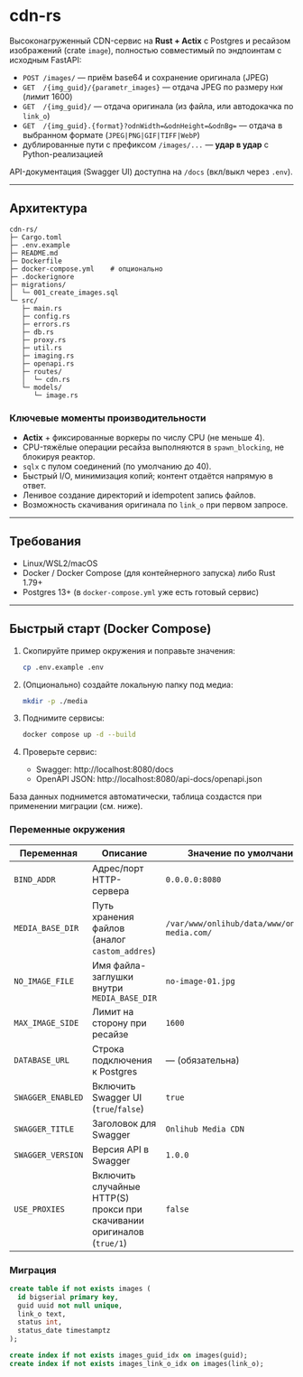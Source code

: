 # cdn-rs

Высоконагруженный CDN-сервис на **Rust + Actix** с Postgres и ресайзом изображений (crate `image`), полностью совместимый по эндпоинтам с исходным FastAPI:

- `POST /images/` — приём base64 и сохранение оригинала (JPEG)
- `GET  /{img_guid}/{parametr_images}` — отдача JPEG по размеру `HxW` (лимит 1600)
- `GET  /{img_guid}/` — отдача оригинала (из файла, или автодокачка по `link_o`)
- `GET  /{img_guid}.{format}?odnWidth=&odnHeight=&odnBg=` — отдача в выбранном формате (`JPEG|PNG|GIF|TIFF|WebP`)
- дублированные пути с префиксом `/images/...` — **удар в удар** с Python-реализацией

API-документация (Swagger UI) доступна на `/docs` (вкл/выкл через `.env`).

---

## Архитектура

```
cdn-rs/
├─ Cargo.toml
├─ .env.example
├─ README.md
├─ Dockerfile
├─ docker-compose.yml    # опционально
├─ .dockerignore
├─ migrations/
│  └─ 001_create_images.sql
└─ src/
   ├─ main.rs
   ├─ config.rs
   ├─ errors.rs
   ├─ db.rs
   ├─ proxy.rs
   ├─ util.rs
   ├─ imaging.rs
   ├─ openapi.rs
   ├─ routes/
   │  └─ cdn.rs
   └─ models/
      └─ image.rs
```

### Ключевые моменты производительности

- **Actix** + фиксированные воркеры по числу CPU (не меньше 4).
- CPU-тяжёлые операции ресайза выполняются в `spawn_blocking`, не блокируя реактор.
- `sqlx` c пулом соединений (по умолчанию до 40).
- Быстрый I/O, минимизация копий; контент отдаётся напрямую в ответ.
- Ленивое создание директорий и idempotent запись файлов.
- Возможность скачивания оригинала по `link_o` при первом запросе.

---

## Требования

- Linux/WSL2/macOS
- Docker / Docker Compose (для контейнерного запуска) либо Rust 1.79+
- Postgres 13+ (в `docker-compose.yml` уже есть готовый сервис)

---

## Быстрый старт (Docker Compose)

1. Скопируйте пример окружения и поправьте значения:
   ```bash
   cp .env.example .env
   ```

2. (Опционально) создайте локальную папку под медиа:
   ```bash
   mkdir -p ./media
   ```

3. Поднимите сервисы:
   ```bash
   docker compose up -d --build
   ```

4. Проверьте сервис:
   - Swagger: http://localhost:8080/docs
   - OpenAPI JSON: http://localhost:8080/api-docs/openapi.json

База данных поднимется автоматически, таблица создастся при применении миграции (см. ниже).

### Переменные окружения

| Переменная | Описание | Значение по умолчанию |
|-----------|----------|-----------------------|
| `BIND_ADDR` | Адрес/порт HTTP-сервера | `0.0.0.0:8080` |
| `MEDIA_BASE_DIR` | Путь хранения файлов (аналог `castom_addres`) | `/var/www/onlihub/data/www/onlihub-media.com/` |
| `NO_IMAGE_FILE` | Имя файла-заглушки внутри `MEDIA_BASE_DIR` | `no-image-01.jpg` |
| `MAX_IMAGE_SIDE` | Лимит на сторону при ресайзе | `1600` |
| `DATABASE_URL` | Строка подключения к Postgres | — (обязательна) |
| `SWAGGER_ENABLED` | Включить Swagger UI (`true`/`false`) | `true` |
| `SWAGGER_TITLE` | Заголовок для Swagger | `Onlihub Media CDN` |
| `SWAGGER_VERSION` | Версия API в Swagger | `1.0.0` |
| `USE_PROXIES` | Включить случайные HTTP(S) прокси при скачивании оригиналов (`true/1`) | `false` |

### Миграция

```sql
create table if not exists images (
  id bigserial primary key,
  guid uuid not null unique,
  link_o text,
  status int,
  status_date timestamptz
);

create index if not exists images_guid_idx on images(guid);
create index if not exists images_link_o_idx on images(link_o);
```

